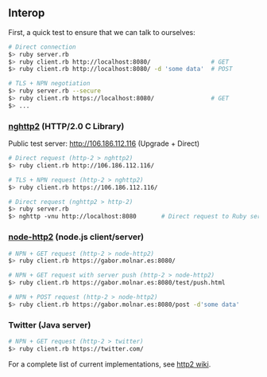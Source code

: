 ## Interop

First, a quick test to ensure that we can talk to ourselves:

```bash
# Direct connection
$> ruby server.rb
$> ruby client.rb http://localhost:8080/                 # GET
$> ruby client.rb http://localhost:8080/ -d 'some data'  # POST

# TLS + NPN negotiation
$> ruby server.rb --secure
$> ruby client.rb https://localhost:8080/                # GET
$> ...
```

### [nghttp2](https://github.com/tatsuhiro-t/nghttp2) (HTTP/2.0 C Library)

Public test server: http://106.186.112.116 (Upgrade + Direct)

```bash
# Direct request (http-2 > nghttp2)
$> ruby client.rb http://106.186.112.116/

# TLS + NPN request (http-2 > nghttp2)
$> ruby client.rb https://106.186.112.116/

# Direct request (nghttp2 > http-2)
$> ruby server.rb
$> nghttp -vnu http://localhost:8080       # Direct request to Ruby server
```

### [node-http2](https://github.com/molnarg/node-http2) (node.js client/server)

```bash
# NPN + GET request (http-2 > node-http2)
$> ruby client.rb https://gabor.molnar.es:8080/

# NPN + GET request with server push (http-2 > node-http2)
$> ruby client.rb https://gabor.molnar.es:8080/test/push.html

# NPN + POST request (http-2 > node-http2)
$> ruby client.rb https://gabor.molnar.es:8080/post -d'some data'
```

### Twitter (Java server)

```bash
# NPN + GET request (http-2 > twitter)
$> ruby client.rb https://twitter.com/
```

For a complete list of current implementations, see [http2 wiki](https://github.com/http2/http2-spec/wiki/Implementations).
